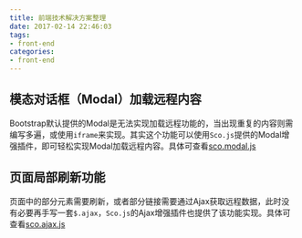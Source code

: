 ```yaml
---
title: 前端技术解决方案整理
date: 2017-02-14 22:46:03
tags:
- front-end
categories:
- front-end
---
```

## 模态对话框（Modal）加载远程内容
Bootstrap默认提供的Modal是无法实现加载远程功能的，当出现重复的内容则需编写多遍，或使用`iframe`来实现。其实这个功能可以使用`Sco.js`提供的Modal增强插件，即可轻松实现Modal加载远程内容。具体可查看[sco.modal.js](/post/front-end/scojs.html)

## 页面局部刷新功能
页面中的部分元素需要刷新，或者部分链接需要通过Ajax获取远程数据，此时没有必要再手写一套`$.ajax`，`Sco.js`的Ajax增强插件也提供了该功能实现。具体可查看[sco.ajax.js](/post/front-end/scojs.html)


